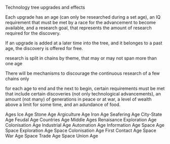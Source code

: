Technology tree upgrades and effects

Each upgrade has an age (can only be researched during a set age), an IQ requirement that must be met by a race for the advancement to become available, and a research goal, that represents the amount of research required for the discovery.

If an upgrade is added at a later time into the tree, and it belonges to a past age, the discovery is offered for free.

research is split in chains by theme, that may or may not span more than one age

There will be mechanisms to discourage the continuous research of a few chains only

for each age to end and the next to begin, certain requirements must be met that include certain discoveries (not only technological advancements), an amount (not many) of generations in peace or at war, a level of wealth above a limit for some time, and an adundance of food.

Ages
 Ice Age
 Stone Age
 Argiculture Age
 Iron Age
 Seafering Age
 City-State Age
 Feudal Age
 Countries Age
 Middle Ages
 Renaisance
 Exploration Age
 Colonisation Age
 Industrial Age
 Automation Age
 Information Age
 Space Age
 Space Exploration Age
 Space Colonisation Age
 First Contact Age
 Space War Age
 Space Trade Age
 Space Union Age
 
 
 
 
 
 


